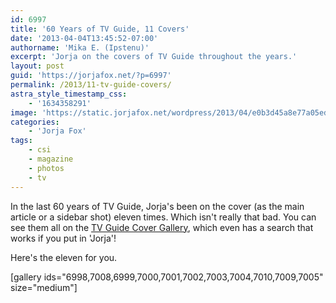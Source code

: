 ```yaml
---
id: 6997
title: '60 Years of TV Guide, 11 Covers'
date: '2013-04-04T13:45:52-07:00'
authorname: 'Mika E. (Ipstenu)'
excerpt: 'Jorja on the covers of TV Guide throughout the years.'
layout: post
guid: 'https://jorjafox.net/?p=6997'
permalink: /2013/11-tv-guide-covers/
astra_style_timestamp_css:
    - '1634358291'
image: 'https://static.jorjafox.net/wordpress/2013/04/e0b3d45a8e77a05ed678ed9acd7dbedda67fe726.jpg'
categories:
    - 'Jorja Fox'
tags:
    - csi
    - magazine
    - photos
    - tv
---
```


In the last 60 years of TV Guide, Jorja's been on the cover (as the main article or a sidebar shot) eleven times. Which isn't really that bad. You can see them all on the <a href="http://www.tvguidemagazine.com/archive/suboffer/page/gallery">TV Guide Cover Gallery</a>, which even has a search that works if you put in 'Jorja'!

Here's the eleven for you.

[gallery ids="6998,7008,6999,7000,7001,7002,7003,7004,7010,7009,7005" size="medium"]
